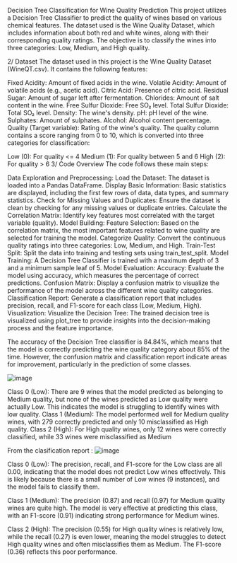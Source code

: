 Decision Tree Classification for Wine Quality Prediction
This project utilizes a Decision Tree Classifier to predict the quality of wines based on various chemical features. 
The dataset used is the Wine Quality Dataset, which includes information about both red and white wines, along with their corresponding quality ratings.
The objective is to classify the wines into three categories: Low, Medium, and High quality.


2/ Dataset
The dataset used in this project is the Wine Quality Dataset (WineQT.csv). It contains the following features:

Fixed Acidity: Amount of fixed acids in the wine.
Volatile Acidity: Amount of volatile acids (e.g., acetic acid).
Citric Acid: Presence of citric acid.
Residual Sugar: Amount of sugar left after fermentation.
Chlorides: Amount of salt content in the wine.
Free Sulfur Dioxide: Free SO₂ level.
Total Sulfur Dioxide: Total SO₂ level.
Density: The wine's density.
pH: pH level of the wine.
Sulphates: Amount of sulphates.
Alcohol: Alcohol content percentage.
Quality (Target variable): Rating of the wine's quality.
The quality column contains a score ranging from 0 to 10, which is converted into three categories for classification:

Low (0): For quality <= 4
Medium (1): For quality between 5 and 6
High (2): For quality > 6
3/ Code Overview
The code follows these main steps:

Data Exploration and Preprocessing:
Load the Dataset: The dataset is loaded into a Pandas DataFrame.
Display Basic Information: Basic statistics are displayed, including the first few rows of data, data types, and summary statistics.
Check for Missing Values and Duplicates: Ensure the dataset is clean by checking for any missing values or duplicate entries.
Calculate the Correlation Matrix: Identify key features most correlated with the target variable (quality).
Model Building:
Feature Selection: Based on the correlation matrix, the most important features related to wine quality are selected for training the model.
Categorize Quality: Convert the continuous quality ratings into three categories: Low, Medium, and High.
Train-Test Split: Split the data into training and testing sets using train_test_split.
Model Training: A Decision Tree Classifier is trained with a maximum depth of 3 and a minimum sample leaf of 5.
Model Evaluation:
Accuracy: Evaluate the model using accuracy, which measures the percentage of correct predictions.
Confusion Matrix: Display a confusion matrix to visualize the performance of the model across the different wine quality categories.
Classification Report: Generate a classification report that includes precision, recall, and F1-score for each class (Low, Medium, High).
Visualization:
Visualize the Decision Tree: The trained decision tree is visualized using plot_tree to provide insights into the decision-making process and the feature importance.


The  accuracy of the Decision Tree classifier is 84.84%, which means that the model is correctly predicting the wine quality category about 85% of the time.
However, the confusion matrix and classification report indicate areas for improvement, particularly in the prediction of some classes.

![image](https://github.com/user-attachments/assets/2c90e0ce-9554-402f-bd39-94c7dc614688)

Class 0 (Low): There are 9 wines that the model predicted as belonging to Medium quality, but none of the wines predicted as Low quality were actually Low. This indicates the model is struggling to identify wines with low quality.
Class 1 (Medium): The model performed well for Medium quality wines, with 279 correctly predicted and only 10 misclassified as High quality.
Class 2 (High): For High quality wines, only 12 wines were correctly classified, while 33 wines were misclassified as Medium

From the clasification report :
![image](https://github.com/user-attachments/assets/8e4e129a-0afc-4fdf-bbb6-4fece3daa894)

Class 0 (Low): The precision, recall, and F1-score for the Low class are all 0.00, indicating that the model does not predict Low wines effectively. 
This is likely because there is a small number of Low wines (9 instances), and the model fails to classify them.

Class 1 (Medium): The precision (0.87) and recall (0.97) for Medium quality wines are quite high.
The model is very effective at predicting this class, with an F1-score (0.91) indicating strong performance for Medium wines.

Class 2 (High): The precision (0.55) for High quality wines is relatively low, while the recall (0.27) is even lower, meaning the model struggles to detect High quality wines and often misclassifies them as Medium. 
The F1-score (0.36) reflects this poor performance.




